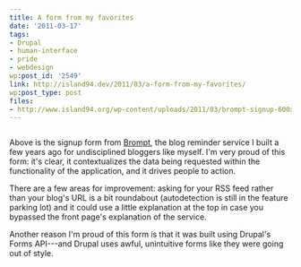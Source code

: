```yaml
---
title: A form from my favorites
date: '2011-03-17'
tags:
- Drupal
- human-interface
- pride
- webdesign
wp:post_id: '2549'
link: http://island94.dev/2011/03/a-form-from-my-favorites/
wp:post_type: post
files:
- http://www.island94.org/wp-content/uploads/2011/03/brompt-signup-600x501.png
---
```


<img class="aligncenter size-medium wp-image-2551" title="brompt-signup" src="http://www.island94.org/wp-content/uploads/2011/03/brompt-signup-600x501.png" alt="" />

Above is the signup form from <a href="http://brompt.com">Brompt</a>, the blog reminder service I built a few years ago for undisciplined bloggers like myself. I'm very proud of this form: it's clear, it contextualizes the data being requested within the functionality of the application, and it drives people to action.

There are a few areas for improvement: asking for your RSS feed rather than your blog's URL is a bit roundabout (autodetection is still in the feature parking lot) and it could use a little explanation at the top in case you bypassed the front page's explanation of the service.

Another reason I'm proud of this form is that it was built using Drupal's Forms API---and Drupal uses awful, unintuitive forms like they were going out of style.
